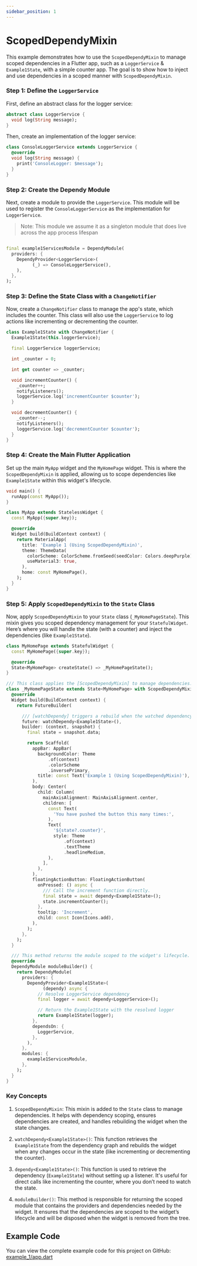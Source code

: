 ```yaml
---
sidebar_position: 1
---
```


# ScopedDependyMixin

This example demonstrates how to use the `ScopedDependyMixin` to manage scoped dependencies in a Flutter app, such
as a `LoggerService` & `Example1State`, with a simple counter app. The goal is to show how to inject and use
dependencies in a scoped manner with `ScopedDependyMixin`.

### Step 1: Define the `LoggerService`

First, define an abstract class for the logger service:

```dart
abstract class LoggerService {
  void log(String message);
}
```

Then, create an implementation of the logger service:

```dart
class ConsoleLoggerService extends LoggerService {
  @override
  void log(String message) {
    print('ConsoleLogger: $message');
  }
}
```

### Step 2: Create the Dependy Module

Next, create a module to provide the `LoggerService`. This module will be used to register the `ConsoleLoggerService` as
the implementation for `LoggerService`.

> Note: This module we assume it as a singleton module that does live across the app process lifespan

```dart

final example1ServicesModule = DependyModule(
  providers: {
    DependyProvider<LoggerService>(
          (_) => ConsoleLoggerService(),
    ),
  },
);
```

### Step 3: Define the State Class with a `ChangeNotifier`

Now, create a `ChangeNotifier` class to manage the app's state, which includes the counter. This class will also use the
`LoggerService` to log actions like incrementing or decrementing the counter.

```dart
class Example1State with ChangeNotifier {
  Example1State(this.loggerService);

  final LoggerService loggerService;

  int _counter = 0;

  int get counter => _counter;

  void incrementCounter() {
    _counter++;
    notifyListeners();
    loggerService.log('incrementCounter $counter');
  }

  void decrementCounter() {
    _counter--;
    notifyListeners();
    loggerService.log('decrementCounter $counter');
  }
}
```

### Step 4: Create the Main Flutter Application

Set up the main `MyApp` widget and the `MyHomePage` widget. This is where the `ScopedDependyMixin` is applied,
allowing us to scope dependencies like `Example1State` within this widget's lifecycle.

```dart
void main() {
  runApp(const MyApp());
}

class MyApp extends StatelessWidget {
  const MyApp({super.key});

  @override
  Widget build(BuildContext context) {
    return MaterialApp(
      title: 'Example 1 (Using ScopedDependyMixin)',
      theme: ThemeData(
        colorScheme: ColorScheme.fromSeed(seedColor: Colors.deepPurple),
        useMaterial3: true,
      ),
      home: const MyHomePage(),
    );
  }
}
```

### Step 5: Apply `ScopedDependyMixin` to the `State` Class

Now, apply `ScopedDependyMixin` to your `State` class (`_MyHomePageState`). This mixin gives you scoped dependency
management for your `StatefulWidget`. Here’s where you will handle the state (with a counter) and inject the
dependencies (like `Example1State`).

```dart
class MyHomePage extends StatefulWidget {
  const MyHomePage({super.key});

  @override
  State<MyHomePage> createState() => _MyHomePageState();
}

/// This class applies the [ScopedDependyMixin] to manage dependencies.
class _MyHomePageState extends State<MyHomePage> with ScopedDependyMixin {
  @override
  Widget build(BuildContext context) {
    return FutureBuilder(

      /// [watchDependy] triggers a rebuild when the watched dependency changes.
      future: watchDependy<Example1State>(),
      builder: (context, snapshot) {
        final state = snapshot.data;

        return Scaffold(
          appBar: AppBar(
            backgroundColor: Theme
                .of(context)
                .colorScheme
                .inversePrimary,
            title: const Text('Example 1 (Using ScopedDependyMixin)'),
          ),
          body: Center(
            child: Column(
              mainAxisAlignment: MainAxisAlignment.center,
              children: [
                const Text(
                  'You have pushed the button this many times:',
                ),
                Text(
                  '${state?.counter}',
                  style: Theme
                      .of(context)
                      .textTheme
                      .headlineMedium,
                ),
              ],
            ),
          ),
          floatingActionButton: FloatingActionButton(
            onPressed: () async {
              /// Call the increment function directly.
              final state = await dependy<Example1State>();
              state.incrementCounter();
            },
            tooltip: 'Increment',
            child: const Icon(Icons.add),
          ),
        );
      },
    );
  }

  /// This method returns the module scoped to the widget's lifecycle.
  @override
  DependyModule moduleBuilder() {
    return DependyModule(
      providers: {
        DependyProvider<Example1State>(
              (dependy) async {
            // Resolve LoggerService dependency
            final logger = await dependy<LoggerService>();

            // Return the Example1State with the resolved logger
            return Example1State(logger);
          },
          dependsOn: {
            LoggerService,
          },
        ),
      },
      modules: {
        example1ServicesModule,
      },
    );
  }
}
```

### Key Concepts

1. ``ScopedDependyMixin``: This mixin is added to the `State` class to manage dependencies. It helps with
   dependency scoping, ensures dependencies are created, and handles rebuilding the widget when the state changes.

2. ``watchDependy<Example1State>()``: This function retrieves the `Example1State` from the dependency graph and rebuilds
   the widget when any changes occur in the state (like incrementing or decrementing the counter).

3. ``dependy<Example1State>()``: This function is used to retrieve the dependency (`Example1State`) without setting up a
   listener. It's useful for direct calls like incrementing the counter, where you don’t need to watch the state.

4. ``moduleBuilder()``: This method is responsible for returning the scoped module that contains the providers and
   dependencies needed by the widget. It ensures that the dependencies are scoped to the widget’s lifecycle and will be
   disposed when the widget is removed from the tree.

## Example Code

You can view the complete example code for this project on GitHub: [example_1/app.dart](https://github.com/xeinebiu/dependy/blob/main/packages/dependy_flutter/example/example_1/app.dart)
